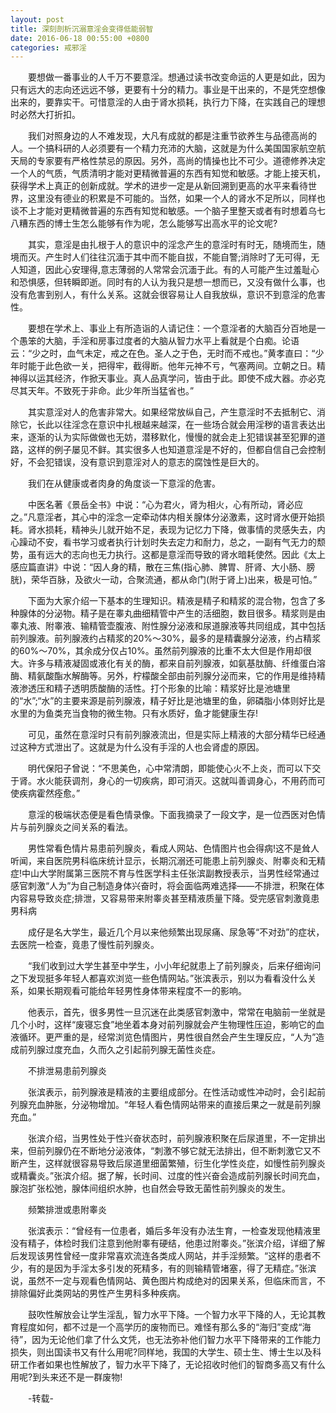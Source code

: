 ```yaml
---
layout: post
title: 深刻剖析沉溺意淫会变得低能弱智
date: 2016-06-18 00:55:00 +0800
categories: 戒邪淫
---
```


　　﻿要想做一番事业的人千万不要意淫。想通过读书改变命运的人更是如此，因为只有远大的志向还远远不够，更要有十分的精力。事业是干出来的，不是凭空想像出来的，要靠实干。可惜意淫的人由于肾水损耗，执行力下降，在实践自己的理想时必然大打折扣。
　　我们对照身边的人不难发现，大凡有成就的都是注重节欲养生与品德高尚的人。一个搞科研的人必须要有一个精力充沛的大脑，这就是为什么美国国家航空航天局的专家要有严格性禁忌的原因。另外，高尚的情操也比不可少。道德修养决定一个人的气质，气质清明才能对更精微普遍的东西有知觉和敏感。才能上接天机，获得学术上真正的创新成就。学术的进步一定是从新回溯到更高的水平来看待世界，这里没有德业的积累是不可能的。当然，如果一个人的肾水不足所以，同样也谈不上才能对更精微普遍的东西有知觉和敏感。一个脑子里整天或者有时想着乌七八糟东西的博士生怎么能够有作为呢，怎么能够写出高水平的论文呢?
　　其实，意淫是由扎根于人的意识中的淫念产生的意淫时有时无，随境而生，随境而灭。产生时人们往往沉湎于其中而不能自拔，不能自警;消除时了无可得，无人知道，因此心安理得,意志薄弱的人常常会沉湎于此。有的人可能产生过羞耻心和恐惧感，但转瞬即逝。同时有的人认为我只是想一想而已，又没有做什么事，也没有危害到别人，有什么关系。这就会很容易让人自我放纵，意识不到意淫的危害性。
　　要想在学术上、事业上有所造诣的人请记住：一个意淫者的大脑百分百地是一个愚笨的大脑，手淫和房事过度者的大脑从智力水平上看就是个白痴。论语云：“少之时，血气未定，戒之在色。圣人之于色，无时而不戒也。”黄孝直曰：“少年时能于此色欲一关，把得牢，截得断。他年元神不亏，气塞两间。立朝之日。精神得以运其经济，作掀天事业。真人品真学问，皆由于此。即使不成大器。亦必克尽其天年。不致死于非命。此少年所当猛省也。”
　　其实意淫对人的危害非常大。如果经常放纵自己，产生意淫时不去抵制它、消除它，长此以往淫念在意识中扎根越来越深，在一些场合就会用淫秽的语言表达出来，逐渐的认为实际做做也无妨，潜移默化，慢慢的就会走上犯错误甚至犯罪的道路，这样的例子屡见不鲜。其实很多人也知道意淫是不好的，但都自信自己会控制好，不会犯错误，没有意识到意淫对人的意志的腐蚀性是巨大的。
　　我们在从健康或者肉身的角度谈一下意淫的危害。
　　中医名著《景岳全书》中说：“心为君火，肾为相火，心有所动，肾必应之。”凡意淫者，其心中的淫念一定牵动体内相关腺体分泌激素，这时肾水便开始损耗。肾水损耗，精神头儿就开始不足，表现为记忆力下降，做事情的灵感失去，内心躁动不安，看书学习或者执行计划时失去定力和耐力，总之，一副有气无力的颓势，虽有远大的志向也无力执行。这都是意淫而导致的肾水暗耗使然。因此《太上感应篇直讲》中说：“因人身的精，散在三焦(指心肺、脾胃、肝肾、大小肠、膀胱)，荣华百脉，及欲火一动，合聚流通，都从命门(附于肾上)出来，极是可怕。”
　　下面为大家介绍一下基本的生理知识。精液是精子和精浆的混合物，包含了多种腺体的分泌物。精子是在睾丸曲细精管中产生的活细胞，数目很多。精浆则是由睾丸液、附睾液、输精管壶腹液、附性腺分泌液和尿道腺液等共同组成，其中包括前列腺液。前列腺液约占精浆的20%～30%，最多的是精囊腺分泌液，约占精浆的60%～70%，其余成分仅占10%。虽然前列腺液的比重不太大但是作用却很大。许多与精液凝固或液化有关的酶，都来自前列腺液，如氨基肽酶、纤维蛋白溶酶、精氨酸酯水解酶等。另外，柠檬酸全部由前列腺分泌而来，它的作用是维持精液渗透压和精子透明质酸酶的活性。打个形象的比喻：精浆好比是池塘里的“水”;“水”的主要来源是前列腺液，精子好比是池塘里的鱼，卵磷脂小体则好比是水里的为鱼类充当食物的微生物。只有水质好，鱼才能健康生存!
　　可见，虽然在意淫时只有前列腺液流出，但是实际上精液的大部分精华已经通过这种方式泄出了。这就是为什么没有手淫的人也会肾虚的原因。
　　明代保阳子曾说：“不思美色，心中常清朗，即能使心火不上炎，而可以下交于肾。水火能获调剂，身心的一切疾病，即可消灭。这就叫善调身心，不用药而可使疾病霍然痊愈。”
　　意淫的极端状态便是看色情录像。下面我摘录了一段文字，是一位西医对色情片与前列腺炎之间关系的看法。
　　男性常看色情片易患前列腺炎，看成人网站、色情图片也会得病!这不是耸人听闻，来自医院男科临床统计显示，长期沉溺还可能患上前列腺炎、附睾炎和无精症!中山大学附属第三医院不育与性医学科主任张滨副教授表示，当男性经常通过感官刺激“人为”为自己制造身体兴奋时，将会面临两难选择——不排泄，积聚在体内容易导致炎症;排泄，又容易带来附睾炎甚至精液质量下降。受完感官刺激竟患男科病
　　成仔是名大学生，最近几个月以来他频繁出现尿痛、尿急等“不对劲”的症状，去医院一检查，竟患了慢性前列腺炎。
　　“我们收到过大学生甚至中学生，小小年纪就患上了前列腺炎，后来仔细询问之下发现挺多年轻人都喜欢浏览一些色情网站。”张滨表示，别以为看看没什么关系，如果长期观看可能给年轻男性身体带来程度不一的影响。
　　他表示，首先，很多男性一旦沉迷在此类感官刺激中，常常在电脑前一坐就是几个小时，这样“废寝忘食”地坐着本身对前列腺就会产生物理性压迫，影响它的血液循环。更严重的是，经常浏览色情图片，男性很自然会产生生理反应，“人为”造成前列腺过度充血，久而久之引起前列腺无菌性炎症。
　　不排泄易患前列腺炎
　　张滨表示，前列腺液是精液的主要组成部分。在性活动或性冲动时，会引起前列腺充血肿胀，分泌物增加。“年轻人看色情网站带来的直接后果之一就是前列腺充血。”
　　张滨介绍，当男性处于性兴奋状态时，前列腺液积聚在后尿道里，不一定排出来，但前列腺仍在不断地分泌液体，“刺激不够它就无法排出，但不断刺激它又不断产生，这样就很容易导致后尿道里细菌繁殖，衍生化学性炎症，如慢性前列腺炎或精囊炎。”张滨介绍。据了解，长时间、过度的性兴奋会造成前列腺长时间充血，腺泡扩张松弛，腺体间组织水肿，也自然会导致无菌性前列腺炎的发生。
　　频繁排泄或患附睾炎
　　张滨表示：“曾经有一位患者，婚后多年没有办法生育，一检查发现他精液里没有精子，体检时我们注意到他附睾有硬结，他患过附睾炎。”张滨介绍，详细了解后发现该男性曾经一度非常喜欢流连各类成人网站，并手淫频繁。“这样的患者不少，有的是因为手淫太多引发的死精多，有的则输精管堵塞，得了无精症。”张滨说，虽然不一定与观看色情网站、黄色图片构成绝对的因果关系，但临床而言，不排除偏好此类网站的男性产生男科多种疾病。
　　鼓吹性解放会让学生淫乱，智力水平下降。一个智力水平下降的人，无论其教育程度如何，都不过是一个高学历的废物而已。难怪有那么多的“海归”变成“海待”，因为无论他们拿了什么文凭，也无法弥补他们智力水平下降带来的工作能力损失，则出国读书又有什么用呢?同样地，我国的大学生、硕士生、博士生以及科研工作者如果也性解放了，智力水平下降了，无论招收时他们的智商多高又有什么用呢?到头来还不是一群废物!
　　-转载-